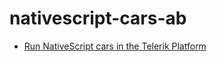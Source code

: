 # nativescript-cars-ab


* [Run NativeScript cars in the Telerik Platform](https://platform.telerik.com/#appbuilder/clone/https://github.com/ignaciofuentes/nativescript-cars-ab)

